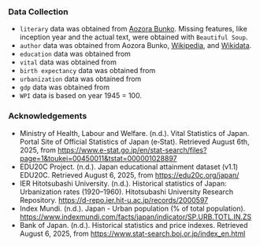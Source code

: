 ### Data Collection

- `literary` data was obtained from [Aozora Bunko](https://www.aozora.gr.jp/). Missing features, like inception year and the actual text, were obtained with `Beautiful Soup`.
- `author` data was obtained from Aozora Bunko, [Wikipedia](https://www.wikipedia.org/), and [Wikidata](https://www.wikidata.org/wiki/Wikidata:Main_Page).
- `education` data was obtained from 
- `vital` data was obtained from
- `birth expectancy` data was obtained from
- `urbanization` data was obtained from
- `gdp` data was obtained from
- `WPI` data is based on year 1945 = 100.
    
### Acknowledgements

- Ministry of Health, Labour and Welfare. (n.d.). Vital Statistics of Japan. Portal Site of Official Statistics of Japan (e‑Stat). Retrieved August 6th, 2025, from https://www.e-stat.go.jp/en/stat-search/files?page=1&toukei=00450011&tstat=000001028897
- EDU20C Project. (n.d.). Japan educational attainment dataset (v1.1) EDU20C. Retrieved August 6, 2025, from https://edu20c.org/japan/
- IER Hitotsubashi University. (n.d.). Historical statistics of Japan: Urbanization rates (1920–1960). Hitotsubashi University Research Repository. https://d-repo.ier.hit-u.ac.jp/records/2000597
- Index Mundi. (n.d.). Japan - Urban population (% of total population). https://www.indexmundi.com/facts/japan/indicator/SP.URB.TOTL.IN.ZS
- Bank of Japan. (n.d.). Historical statistics and price indexes. Retrieved August 6, 2025, from https://www.stat-search.boj.or.jp/index_en.html
  
  
